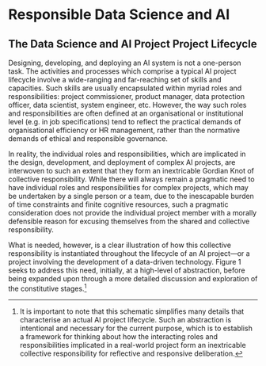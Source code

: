 # Responsible Data Science and AI

## The Data Science and AI Project Project Lifecycle

<!-- - Introduce the project lifecycle
- Give short descriptions of each stage (use an illustrative example) -->

Designing, developing, and deploying an AI system is not a one-person task. The activities and processes which comprise a typical AI project lifecycle involve a wide-ranging and far-reaching set of skills and capacities. Such skills are usually encapsulated within myriad roles and responsibilities: project commissioner, product manager, data protection officer, data scientist, system engineer, etc. However, the way such roles and responsibilities are often defined at an organisational or institutional level (e.g. in job specifications) tend to reflect the practical demands of organisational efficiency or HR management, rather than the normative demands of ethical and responsible governance.

In reality, the individual roles and responsibilities, which are implicated in the design, development, and deployment of complex AI projects, are interwoven to such an extent that they form an inextricable Gordian Knot of collective responsibility. While there will always remain a pragmatic need to have individual roles and responsibilities for complex projects, which may be undertaken by a single person or a team, due to the inescapable burden of time constraints and finite cognitive resources, such a pragmatic consideration does not provide the individual project member with a morally defensible reason for excusing themselves from the shared and collective responsibility.

What is needed, however, is a clear illustration of how this collective responsibility is instantiated throughout the lifecycle of an AI project—or a project involving the development of a data-driven technology. Figure 1 seeks to address this need, initially, at a high-level of abstraction, before being expanded upon through a more detailed discussion and exploration of the constitutive stages.[^caveat]

[^caveat]: It is important to note that this schematic simplifies many details that characterise an actual AI project lifecycle. Such an abstraction is intentional and necessary for the current purpose, which is to establish a framework for thinking about how the interacting roles and responsibilities implicated in a real-world project form an inextricable collective responsibility for reflective and responsive deliberation.  

<!-- ### Activity 1: 

## Roles and Responsibilities
- No one person is involved in all the stages of the project lifecycle, and in some cases multiple teams may be required 
- This necessitates a collective responsibility and a recognition of interconnected roles.
	- What is collective responsibility?
	- How should roles be defined and agreed?

## Reflect, Act, Justify—A Participatory Procedure for RRI
- What is the reflect, act, and justify process?
	- Explain each of the three stages.
- How is it different to the AREA framework? -->

<!-- ### Activity 2:  -->
